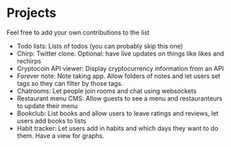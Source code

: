 # Projects

Feel free to add your own contributions to the list

- Todo lists: Lists of todos (you can probably skip this one)
- Chirp: Twitter clone. Optional: have live updates on things like likes and rechirps
- Cryptocoin API viewer: Display cryptocurrency information from an API
- Forever note: Note taking app. Allow folders of notes and let users set tags so they can filter by those tags.
- Chatrooms: Let people join rooms and chat using websockets
- Restaurant menu CMS: Allow guests to see a menu and restauranteurs to update their menu
- Bookclub: List books and allow users to leave ratings and reviews, let users add books to lists
- Habit tracker: Let users add in habits and which days they want to do them. Have a view for graphs.
